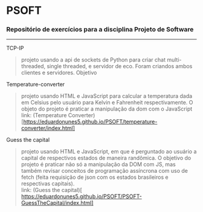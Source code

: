 # PSOFT
### Repositório de exercícios para a disciplina Projeto de Software

---
TCP-IP
>projeto usando a api de sockets de Python para criar chat multi-threaded, single
threaded, e servidor de eco. Foram criandos ambos clientes e servidores. Objetivo


Temperature-converter
>projeto usando HTML e JavaScript para calcular a temperatura dada em Celsius pelo usuário para Kelvin e Fahrenheit respectivamente. O objeto do projeto é praticar a manipulação da dom com o JavaScript  
link: (Temperature Converter)[https://eduardonunes5.github.io/PSOFT/temperature-converter/index.html]


Guess the capital
> projeto usando HTML e JavaScript, em que é perguntado ao usuário a capital de respectivos estados de maneira randômica. O objetivo do projeto é praticar não só a manipulação da DOM com JS, mas também revisar conceitos de programação assíncrona com uso de fetch (feita requisição de json com os estados brasileiros e respectivas capitais).  
link: (Guess the capital)[ https://eduardonunes5.github.io/PSOFT/PSOFT-GuessTheCapital/index.html]


